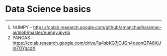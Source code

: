# Data Science basics

------------------

1. NUMPY - https://colab.research.google.com/github/amanchadha/aman-ai/blob/master/numpy.ipynb
2. PANDAS - https://colab.research.google.com/drive/1a4sbKG7jOJGn4oeonQPA8XjJm7OYgcdX
